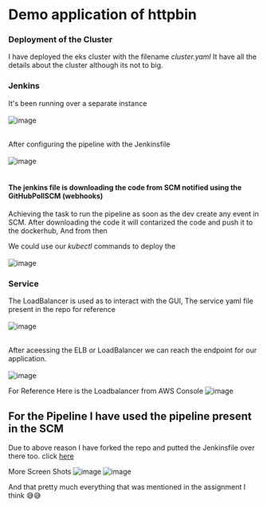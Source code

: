 # Demo application of httpbin

### Deployment of the Cluster
I have deployed the eks cluster with the filename *cluster.yaml* It have all the details about the cluster although its not to big.

### Jenkins
It's been running over a separate instance <br /><br />
![image](https://user-images.githubusercontent.com/56734473/138062236-5ed2dd19-5c78-4b52-9d79-fb0be4d2c9c9.png)
<br /><br />

After configuring the pipeline with the Jenkinsfile
<br /> <br /> 
![image](https://user-images.githubusercontent.com/56734473/138063233-a1896d01-ccc1-43ca-8057-fa00f1189b4c.png)
<br /> <br /> 
#### The jenkins file is downloading the code from SCM notified using the GitHubPollSCM (webhooks)
Achieving the task to run the pipeline as soon as the dev create any event in SCM.
After downloading the code it will contarized the code and push it to the dockerhub, And from then

We could use our *kubectl* commands to deploy the 
<br /> <br /> 
![image](https://user-images.githubusercontent.com/56734473/138064178-003f87c2-b29b-4b53-af62-3ad5a024b735.png)

### Service
The LoadBalancer is used as to interact with the GUI, The service yaml file present in the repo for reference <br /> <br /> 
![image](https://user-images.githubusercontent.com/56734473/138064351-2c1150a5-a3aa-44a7-bb0b-059c671fea7c.png)
<br /> <br /> 

After aceessing the ELB or LoadBalancer we can reach the endpoint for our application. <br /> <br />
![image](https://user-images.githubusercontent.com/56734473/138064501-bc03948a-bd50-455a-aa01-b31b61134840.png)

For Reference Here is the Loadbalancer from AWS Console
![image](https://user-images.githubusercontent.com/56734473/138064715-4d98eb69-c843-4fde-a159-f98a8a5d5c39.png)


## For the Pipeline I have used the pipeline present in the SCM
Due to above reason I have forked the repo and putted the Jenkinsfile over there too. click [here](https://github.com/ashutosh5786/httpbin)

More Screen Shots 
![image](https://user-images.githubusercontent.com/56734473/138065538-e9496fbf-ad3a-484c-8fe0-47423f3c602d.png)
![image](https://user-images.githubusercontent.com/56734473/138065589-c0490e8d-0af8-4a6b-950c-f055a5846cc2.png)


And that pretty much everything that was mentioned in the assignment I think 😅😅


